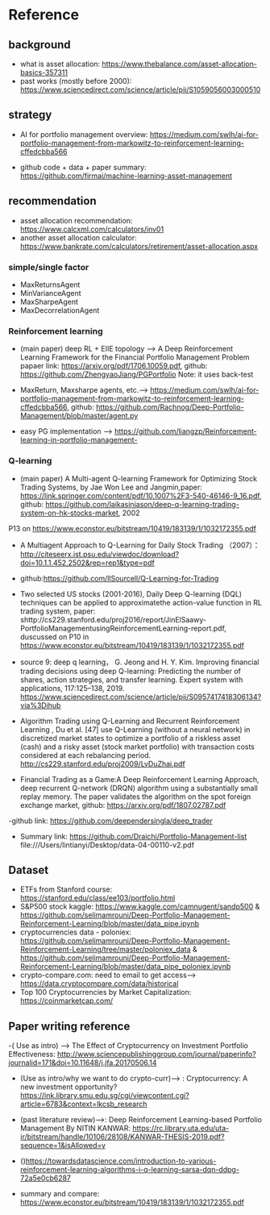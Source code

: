 # Reference

## background
- what is asset allocation: https://www.thebalance.com/asset-allocation-basics-357311
- past works (mostly before 2000): https://www.sciencedirect.com/science/article/pii/S1059056003000510

## strategy
- AI for portfolio management overview: https://medium.com/swlh/ai-for-portfolio-management-from-markowitz-to-reinforcement-learning-cffedcbba566

- github code + data + paper summary: https://github.com/firmai/machine-learning-asset-management

## recommendation
- asset allocation recommendation: https://www.calcxml.com/calculators/inv01
- another asset allocation calculator: https://www.bankrate.com/calculators/retirement/asset-allocation.aspx

### simple/single factor
- MaxReturnsAgent
- MinVarianceAgent
- MaxSharpeAgent
- MaxDecorrelationAgent

### Reinforcement learning
- (main paper) deep RL + EIIE topology --> A Deep Reinforcement Learning Framework for the Financial Portfolio Management Problem
papaer link: https://arxiv.org/pdf/1706.10059.pdf,
github: https://github.com/ZhengyaoJiang/PGPortfolio
Note: it uses back-test

- MaxReturn, Maxsharpe agents, etc.--> https://medium.com/swlh/ai-for-portfolio-management-from-markowitz-to-reinforcement-learning-cffedcbba566, github: https://github.com/Rachnog/Deep-Portfolio-Management/blob/master/agent.py

- easy PG implementation --> https://github.com/liangzp/Reinforcement-learning-in-portfolio-management- 

### Q-learning
- (main paper) A Multi-agent Q-learning Framework for Optimizing Stock Trading Systems, by Jae Won Lee and Jangmin,paper: https://link.springer.com/content/pdf/10.1007%2F3-540-46146-9_16.pdf, github: https://github.com/laikasinjason/deep-q-learning-trading-system-on-hk-stocks-market, 2002

P13 on https://www.econstor.eu/bitstream/10419/183139/1/1032172355.pdf

- A Multiagent Approach to Q-Learning for Daily Stock Trading （2007）： http://citeseerx.ist.psu.edu/viewdoc/download?doi=10.1.1.452.2502&rep=rep1&type=pdf

- github:https://github.com/llSourcell/Q-Learning-for-Trading

- Two selected US stocks (2001-2016), Daily Deep Q-learning (DQL) techniques can be applied to approximatethe action-value function in RL trading system, paper: shttp://cs229.stanford.edu/proj2016/report/JinElSaawy-PortfolioManagementusingReinforcementLearning-report.pdf, duscussed on P10 in https://www.econstor.eu/bitstream/10419/183139/1/1032172355.pdf

- source 9: deep q learning， G. Jeong and H. Y. Kim. Improving financial trading decisions using deep Q-learning: Predicting the number of shares, action strategies, and transfer learning. Expert system with applications, 117:125–138, 2019. https://www.sciencedirect.com/science/article/pii/S0957417418306134?via%3Dihub

- Algorithm Trading using Q-Learning and Recurrent Reinforcement Learning , Du et al. [47] use Q-Learning (without a neural network) in discretized market states to optimize a portfolio of a riskless asset (cash) and a risky asset (stock market portfolio) with transaction costs considered at each rebalancing period.  http://cs229.stanford.edu/proj2009/LvDuZhai.pdf

- Financial Trading as a Game:A Deep Reinforcement Learning Approach, deep recurrent Q-network (DRQN) algorithm using a substantially small replay memory. The paper validates the algorithm on the spot foreign exchange market, github: https://arxiv.org/pdf/1807.02787.pdf

-github link: https://github.com/deependersingla/deep_trader

- Summary link:
https://github.com/Draichi/Portfolio-Management-list
file:///Users/lintianyi/Desktop/data-04-00110-v2.pdf


## Dataset
- ETFs from Stanford course: https://stanford.edu/class/ee103/portfolio.html
- S&P500 stock kaggle: https://www.kaggle.com/camnugent/sandp500 & https://github.com/selimamrouni/Deep-Portfolio-Management-Reinforcement-Learning/blob/master/data_pipe.ipynb
- cryptocurrencies data - poloniex: https://github.com/selimamrouni/Deep-Portfolio-Management-Reinforcement-Learning/tree/master/poloniex_data & 
  https://github.com/selimamrouni/Deep-Portfolio-Management-Reinforcement-Learning/blob/master/data_pipe_poloniex.ipynb
- crypto-compare.com: need to email to get access--> https://data.cryptocompare.com/data/historical
- Top 100 Cryptocurrencies by Market Capitalization: https://coinmarketcap.com/


## Paper writing reference
-( Use as intro) --> The Effect of Cryptocurrency on Investment Portfolio Effectiveness: http://www.sciencepublishinggroup.com/journal/paperinfo?journalid=171&doi=10.11648/j.jfa.20170506.14

- (Use as intro/why we want to do crypto-curr)--> : Cryptocurrency: A new investment opportunity?https://ink.library.smu.edu.sg/cgi/viewcontent.cgi?article=6783&context=lkcsb_research

- (past literature review)-->: Deep Reinforcement Learning-based Portfolio Management By NITIN KANWAR: https://rc.library.uta.edu/uta-ir/bitstream/handle/10106/28108/KANWAR-THESIS-2019.pdf?sequence=1&isAllowed=y

- ()https://towardsdatascience.com/introduction-to-various-reinforcement-learning-algorithms-i-q-learning-sarsa-dqn-ddpg-72a5e0cb6287

- summary and compare: https://www.econstor.eu/bitstream/10419/183139/1/1032172355.pdf
